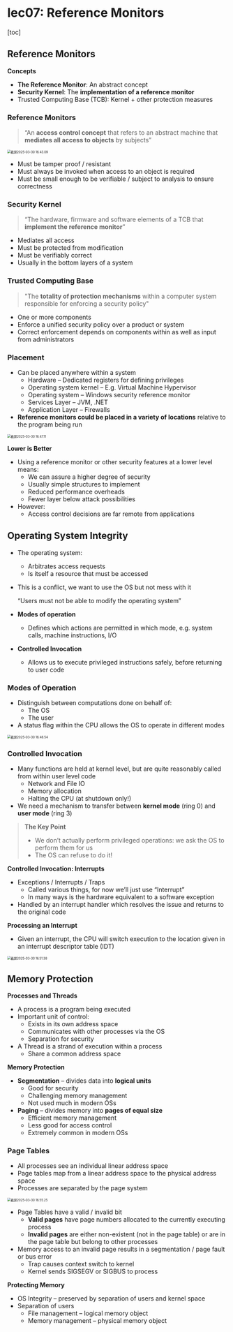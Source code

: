 # lec07: Reference Monitors

[toc]

## Reference Monitors

**Concepts**

- **The Reference Monitor**: An abstract concept
- **Security Kernel**: The **implementation of a reference monitor**
- Trusted Computing Base (TCB): Kernel + other protection measures

### Reference Monitors

> “An **access control concept** that refers to an abstract machine that **mediates all access to objects** by subjects”

<img src="./assets/截屏2025-03-30 16.43.09.png" alt="截屏2025-03-30 16.43.09" style="zoom:50%;" />

- Must be tamper proof / resistant
- Must always be invoked when access to an object is required
- Must be small enough to be verifiable / subject to analysis to ensure correctness

### Security Kernel

> “The hardware, firmware and software elements of a TCB that **implement the reference monitor**”

- Mediates all access
- Must be protected from modification
- Must be verifiably correct
- Usually in the bottom layers of a system

### Trusted Computing Base

> "The **totality of protection mechanisms** within a computer system responsible for enforcing a security policy"

- One or more components
- Enforce a unified security policy over a product or system
- Correct enforcement depends on components within as well as input from administrators

### Placement

- Can be placed anywhere within a system
    - Hardware – Dedicated registers for defining privileges
    - Operating system kernel – E.g. Virtual Machine Hypervisor
    - Operating system – Windows security reference monitor
    - Services Layer – JVM, .NET
    - Application Layer – Firewalls
- **Reference monitors could be placed in a variety of locations** relative to the program being run

<img src="./assets/截屏2025-03-30 16.47.11.png" alt="截屏2025-03-30 16.47.11" style="zoom:50%;" />

**Lower is Better**

- Using a reference monitor or other security features at a lower level means:
    - We can assure a higher degree of security
    - Usually simple structures to implement
    - Reduced performance overheads
    - Fewer layer below attack possibilities
- However:
    - Access control decisions are far remote from applications

## Operating System Integrity

- The operating system:

    - Arbitrates access requests
    - Is itself a resource that must be accessed

- This is a conflict, we want to use the OS but not mess with it

    “Users must not be able to modify the operating system”

- **Modes of operation**

    - Defines which actions are permitted in which mode, e.g. system calls, machine instructions, I/O

- **Controlled Invocation**

    - Allows us to execute privileged instructions safely, before returning to user code

### Modes of Operation

- Distinguish between computations done on behalf of:
    - The OS
    - The user
- A status flag within the CPU allows the OS to operate in different modes

<img src="./assets/截屏2025-03-30 16.48.54.png" alt="截屏2025-03-30 16.48.54" style="zoom: 50%;" />

### Controlled Invocation

- Many functions are held at kernel level, but are quite reasonably called from within user level code
    - Network and File IO
    - Memory allocation
    - Halting the CPU (at shutdown only!)
- We need a mechanism to transfer between **kernel mode** (ring 0) and **user mode** (ring 3)

> **The Key Point**
>
> - We don’t actually perform privileged operations: we ask the OS to perform them for us
> - The OS can refuse to do it!

**Controlled Invocation: Interrupts**

- Exceptions / Interrupts / Traps
    - Called various things, for now we’ll just use “Interrupt”
    - In many ways is the hardware equivalent to a software exception
- Handled by an interrupt handler which resolves the issue and returns to the original code

**Processing an Interrupt**

- Given an interrupt, the CPU will switch execution to the location given in an interrupt descriptor table (IDT)

<img src="./assets/截屏2025-03-30 16.51.38.png" alt="截屏2025-03-30 16.51.38" style="zoom:50%;" />

## Memory Protection

**Processes and Threads**

- A process is a program being executed
- Important unit of control:
    - Exists in its own address space
    - Communicates with other processes via the OS
    - Separation for security
- A Thread is a strand of execution within a process
    - Share a common address space

**Memory Protection**

- **Segmentation** – divides data into **logical units**
    - Good for security
    - Challenging memory management
    - Not used much in modern OSs
- **Paging** – divides memory into **pages of equal size**
    - Efficient memory management
    - Less good for access control
    - Extremely common in modern OSs

### Page Tables

- All processes see an individual linear address space
- Page tables map from a linear address space to the physical address space
- Processes are separated by the page system

<img src="./assets/截屏2025-03-30 16.55.25.png" alt="截屏2025-03-30 16.55.25" style="zoom:50%;" />

- Page Tables have a valid / invalid bit
    - **Valid pages** have page numbers allocated to the currently executing process
    - **Invalid pages** are either non-existent (not in the page table) or are in the page table but belong to other processes
- Memory access to an invalid page results in a segmentation / page fault or bus error
    - Trap causes context switch to kernel
    - Kernel sends SIGSEGV or SIGBUS to process

**Protecting Memory**

- OS Integrity – preserved by separation of users and kernel space
- Separation of users
    - File management – logical memory object
    - Memory management – physical memory object
